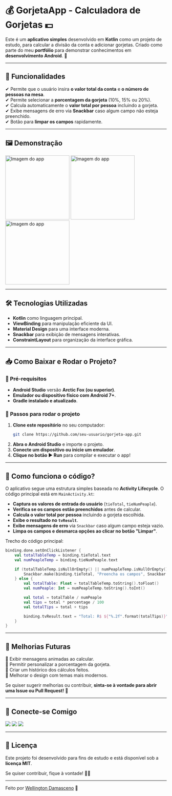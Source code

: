 # 💰 GorjetaApp - Calculadora de Gorjetas 💵  

Este é um **aplicativo simples** desenvolvido em **Kotlin** como um projeto de estudo, para calcular a divisão da conta e adicionar gorjetas. Criado como parte do meu **portfólio** para demonstrar conhecimentos em **desenvolvimento Android**. 🚀  

---

## 📌 Funcionalidades  
✔ Permite que o usuário insira **o valor total da conta** e **o número de pessoas na mesa**.  
✔ Permite selecionar a **porcentagem da gorjeta** (10%, 15% ou 20%).  
✔ Calcula automaticamente o **valor total por pessoa** incluindo a gorjeta.  
✔ Exibe mensagens de erro via **Snackbar** caso algum campo não esteja preenchido.  
✔ Botão para **limpar os campos** rapidamente.  

---

## 🖼️ Demonstração  
<img src="https://github.com/user-attachments/assets/b6ff54a7-bbc2-4db4-81d2-c942e0b75414" width="200" alt="Imagem do app"/>
<img src="https://github.com/user-attachments/assets/397c1cb6-94c2-4578-8344-8e89fc97e45a" width="200" alt="Imagem do app"/>
<img src="https://github.com/user-attachments/assets/400e4a59-3934-4a03-ae23-698d7e8a1c72" width="200" alt="Imagem do app"/>

---

## 🛠️ Tecnologias Utilizadas  

- **Kotlin** como linguagem principal.  
- **ViewBinding** para manipulação eficiente da UI.  
- **Material Design** para uma interface moderna.  
- **Snackbar** para exibição de mensagens interativas.  
- **ConstraintLayout** para organização da interface gráfica.  

---

## 📥 Como Baixar e Rodar o Projeto?  

### **📌 Pré-requisitos**  
- **Android Studio** versão **Arctic Fox (ou superior)**.  
- **Emulador ou dispositivo físico com Android 7+**.  
- **Gradle instalado e atualizado**.  

### 🔽 **Passos para rodar o projeto**  
1. **Clone este repositório** no seu computador:  
   ```bash
   git clone https://github.com/seu-usuario/gorjeta-app.git
   ```  
2. **Abra o Android Studio** e importe o projeto.  
3. **Conecte um dispositivo ou inicie um emulador**.  
4. **Clique no botão ▶️ Run** para compilar e executar o app!  

---

## 📜 Como funciona o código?  

O aplicativo segue uma estrutura simples baseada no **Activity Lifecycle**. O código principal está em `MainActivity.kt`:

- **Captura os valores de entrada do usuário** (`tieTotal`, `tieNumPeaple`).  
- **Verifica se os campos estão preenchidos** antes de calcular.  
- **Calcula o valor total por pessoa** incluindo a gorjeta escolhida.  
- **Exibe o resultado no `tvResult`**.  
- **Exibe mensagens de erro** via `Snackbar` caso algum campo esteja vazio.  
- **Limpa os campos e desmarca opções ao clicar no botão "Limpar"**.  

Trecho do código principal:
```kotlin
binding.done.setOnClickListener {
    val totalTableTemp = binding.tieTotal.text
    val numPeapleTemp = binding.tieNumPeaple.text

    if (totalTableTemp.isNullOrEmpty() || numPeapleTemp.isNullOrEmpty()) {
        Snackbar.make(binding.tieTotal, "Preencha os campos", Snackbar.LENGTH_LONG).show()
    } else {
        val totalTable: Float = totalTableTemp.toString().toFloat()
        val numPeaple: Int = numPeapleTemp.toString().toInt()

        val total = totalTable / numPeaple
        val tips = total * percentage / 100
        val totalTips = total + tips

        binding.tvResult.text = "Total: R$ ${"%.2f".format(totalTips)}"
    }
}
```

---

## 🚀 Melhorias Futuras  

🔹 Exibir mensagens animadas ao calcular.  
🔹 Permitir personalizar a porcentagem da gorjeta.  
🔹 Criar um histórico dos cálculos feitos.  
🔹 Melhorar o design com temas mais modernos.  

Se quiser sugerir melhorias ou contribuir, **sinta-se à vontade para abrir uma Issue ou Pull Request!** 🚀  

---

## 🤝 Conecte-se Comigo  

<a href="https://www.linkedin.com/in/wellington-furtado/"><img src="https://img.shields.io/badge/LinkedIn-0077B5?style=for-the-badge&logo=linkedin&logoColor=white"/></a>
<a href="mailto:wellfurtado@gmail.com"><img src="https://img.shields.io/badge/Gmail-D14836?style=for-the-badge&logo=gmail&logoColor=white"/></a>
<a href="https://github.com/wellfurtado"><img src="https://img.shields.io/badge/GitHub-000000?style=for-the-badge&logo=github&logoColor=white"/></a>

---

## 📜 Licença  

Este projeto foi desenvolvido para fins de estudo e está disponível sob a **licença MIT**.  

Se quiser contribuir, fique à vontade! 🚀✨  

---

Feito por [Wellington Damasceno](https://github.com/wellfurtado) 🚀  
